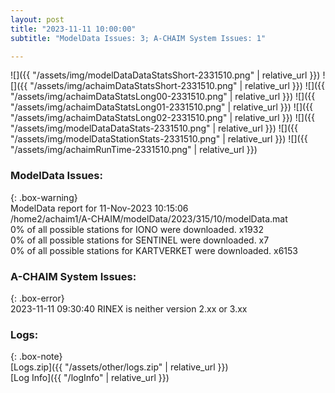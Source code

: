 ```yaml
---
layout: post
title: "2023-11-11 10:00:00"
subtitle: "ModelData Issues: 3; A-CHAIM System Issues: 1"

---
```


![]({{ "/assets/img/modelDataDataStatsShort-2331510.png" | relative_url }})
![]({{ "/assets/img/achaimDataStatsShort-2331510.png" | relative_url }})
![]({{ "/assets/img/achaimDataStatsLong00-2331510.png" | relative_url }})
![]({{ "/assets/img/achaimDataStatsLong01-2331510.png" | relative_url }})
![]({{ "/assets/img/achaimDataStatsLong02-2331510.png" | relative_url }})
![]({{ "/assets/img/modelDataDataStats-2331510.png" | relative_url }})
![]({{ "/assets/img/modelDataStationStats-2331510.png" | relative_url }})
![]({{ "/assets/img/achaimRunTime-2331510.png" | relative_url }})


### ModelData Issues:  
  
{: .box-warning}  
 ModelData report for 11-Nov-2023 10:15:06   
 /home2/achaim1/A-CHAIM/modelData/2023/315/10/modelData.mat   
 0% of all possible stations for IONO were downloaded. x1932   
 0% of all possible stations for SENTINEL were downloaded. x7   
 0% of all possible stations for KARTVERKET were downloaded. x6153   
  
### A-CHAIM System Issues:  
  
{: .box-error}  
2023-11-11 09:30:40 RINEX is neither version 2.xx or 3.xx  

### Logs:  
  
{: .box-note}  
[Logs.zip]({{ "/assets/other/logs.zip" | relative_url }})  
[Log Info]({{ "/logInfo" | relative_url }})  
